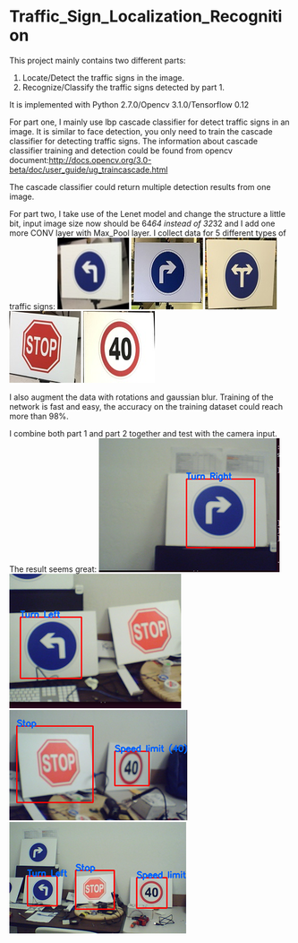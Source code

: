 # Traffic_Sign_Localization_Recognition

This project mainly contains two different parts:
1. Locate/Detect the traffic signs in the image.
2. Recognize/Classify the traffic signs detected by part 1.

It is implemented with Python 2.7.0/Opencv 3.1.0/Tensorflow 0.12

For part one, I mainly use lbp cascade classifier for detect traffic signs in an image. It is similar to face detection, you only need to train the cascade classifier for detecting traffic signs. The information about cascade classifier training and detection could be found from opencv document:http://docs.opencv.org/3.0-beta/doc/user_guide/ug_traincascade.html

The cascade classifier could return multiple detection results from one image.

For part two, I take use of the Lenet model and change the structure a little bit, input image size now should be 64*64 instead of 32*32 and I add one more CONV layer with Max_Pool layer. I collect data for 5 different types of traffic signs:
![alt text](https://github.com/hx19940102/Traffic_Sign_Localization_Recognition/blob/master/image/001_5.jpg)
![alt text](https://github.com/hx19940102/Traffic_Sign_Localization_Recognition/blob/master/image/002_25.jpg)
![alt text](https://github.com/hx19940102/Traffic_Sign_Localization_Recognition/blob/master/image/003_35.jpg)
![alt text](https://github.com/hx19940102/Traffic_Sign_Localization_Recognition/blob/master/image/004_13.jpg)
![alt text](https://github.com/hx19940102/Traffic_Sign_Localization_Recognition/blob/master/image/005_1.jpg)

I also augment the data with rotations and gaussian blur.
Training of the network is fast and easy, the accuracy on the training dataset could reach more than 98%.

I combine both part 1 and part 2 together and test with the camera input. The result seems great:
![alt text](https://github.com/hx19940102/Traffic_Sign_Localization_Recognition/blob/master/image/result1.png)
![alt text](https://github.com/hx19940102/Traffic_Sign_Localization_Recognition/blob/master/image/result2.png)
![alt text](https://github.com/hx19940102/Traffic_Sign_Localization_Recognition/blob/master/image/result3.png)
![alt text](https://github.com/hx19940102/Traffic_Sign_Localization_Recognition/blob/master/image/result4.png)

